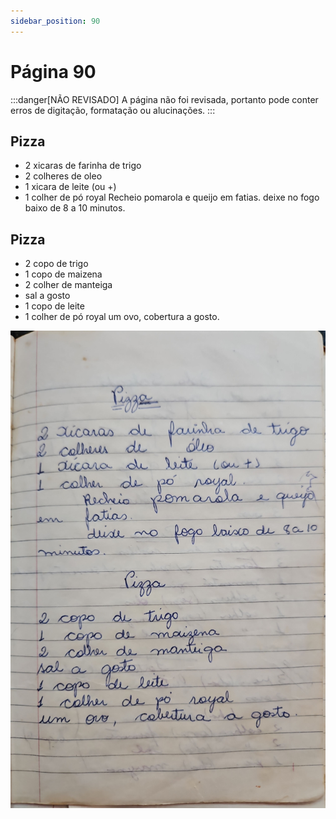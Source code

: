 ```yaml
---
sidebar_position: 90
---
```

# Página 90
:::danger[NÃO REVISADO]
A página não foi revisada, portanto pode conter erros de digitação, formatação ou alucinações.
:::
## Pizza
- 2 xicaras de farinha de trigo
- 2 colheres de oleo
- 1 xicara de leite (ou +)
- 1 colher de pó royal
Recheio pomarola e queijo em fatias.
deixe no fogo baixo de 8 a 10 minutos.

## Pizza
- 2 copo de trigo
- 1 copo de maizena
- 2 colher de manteiga
- sal a gosto
- 1 copo de leite
- 1 colher de pó royal
um ovo, cobertura a gosto.

![imagem base](./images/page_90.png)